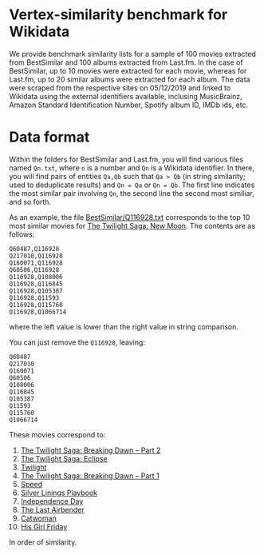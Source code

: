 # Vertex-similarity benchmark for Wikidata

We provide benchmark similarity lists for a sample of 100 movies extracted from BestSimilar and 100 albums extracted from Last.fm. In the case of BestSimilar, up to 10 movies were extracted for each movie, whereas for Last.fm, up to 20 similar albums were extracted for each album. The data were scraped from the respective sites on 05/12/2019 and linked to Wikidata using the external identifiers available, inclusing MusicBrainz, Amazon Standard Identification Number, Spotify album ID, IMDb ids, etc. 

# Data format

Within the folders for BestSimilar and Last.fm, you will find various files named `Qn.txt`, where `n` is a number and `Qn` is a Wikidata identifier. In there, you will find pairs of entities `Qa,Qb` such that `Qa > Qb` (in string similarity; used to deduplicate results) and `Qn = Qa` or `Qn = Qb`. The first line indicates the most similar pair involving `Qn`, the second line the second most similiar, and so forth.

As an example, the file [BestSimilar/Q116928.txt](https://github.com/aidhog/vsim_kg/blob/datos/) corresponds to the top 10 most similar movies for [The Twilight Saga: New Moon](https://www.wikidata.org/wiki/Q116928). The contents are as follows:

```
Q60487,Q116928
Q217010,Q116928
Q160071,Q116928
Q60506,Q116928
Q116928,Q108006
Q116928,Q116845
Q116928,Q105387
Q116928,Q11593
Q116928,Q115760
Q116928,Q1066714
```

where the left value is lower than the right value in string comparison.

You can just remove the `Q116928`, leaving:

```
Q60487
Q217010
Q160071
Q60506
Q108006
Q116845
Q105387
Q11593
Q115760
Q1066714
```

These movies correspond to:

1. [The Twilight Saga: Breaking Dawn – Part 2](https://www.wikidata.org/wiki/Q60487)
2. [The Twilight Saga: Eclipse](https://www.wikidata.org/wiki/Q217010)
3. [Twilight](https://www.wikidata.org/wiki/Q160071)
4. [The Twilight Saga: Breaking Dawn – Part 1](https://www.wikidata.org/wiki/Q60506)
5. [Speed](https://www.wikidata.org/wiki/Q108006)
6. [Silver Linings Playbook](https://www.wikidata.org/wiki/Q116845)
7. [Independence Day](https://www.wikidata.org/wiki/Q105387)
8. [The Last Airbender](https://www.wikidata.org/wiki/Q11593)
9. [Catwoman](https://www.wikidata.org/wiki/Q115760)
10. [His Girl Friday](https://www.wikidata.org/wiki/Q1066714)

In order of similarity.
